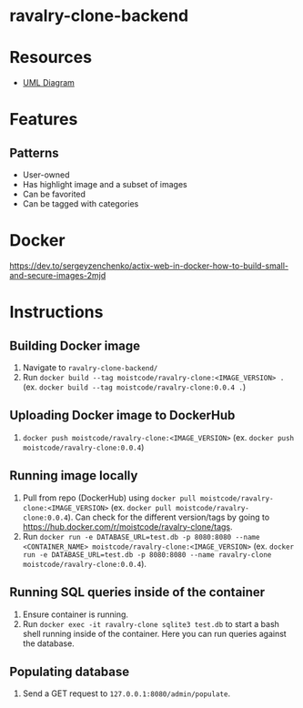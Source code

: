 # ravalry-clone-backend

# Resources
* [UML Diagram](https://drawsql.app/sm/diagrams/ravalry#)

# Features

## Patterns
* User-owned
* Has highlight image and a subset of images
* Can be favorited
* Can be tagged with categories


# Docker
https://dev.to/sergeyzenchenko/actix-web-in-docker-how-to-build-small-and-secure-images-2mjd

# Instructions
## Building Docker image
1. Navigate to `ravalry-clone-backend/`
2. Run `docker build --tag moistcode/ravalry-clone:<IMAGE_VERSION> .` (ex. `docker build --tag moistcode/ravalry-clone:0.0.4 .`)

## Uploading Docker image to DockerHub
1. `docker push moistcode/ravalry-clone:<IMAGE_VERSION>` (ex. `docker push moistcode/ravalry-clone:0.0.4`)

## Running image locally
1. Pull from repo (DockerHub) using `docker pull moistcode/ravalry-clone:<IMAGE_VERSION>` (ex. `docker pull moistcode/ravalry-clone:0.0.4`). Can check for the different version/tags by going to https://hub.docker.com/r/moistcode/ravalry-clone/tags.
1. Run `docker run -e DATABASE_URL=test.db -p 8080:8080 --name <CONTAINER_NAME> moistcode/ravalry-clone:<IMAGE_VERSION>` (ex. `docker run -e DATABASE_URL=test.db -p 8080:8080 --name ravalry-clone moistcode/ravalry-clone:0.0.4`).

## Running SQL queries inside of the container
1. Ensure container is running.
2. Run `docker exec -it ravalry-clone sqlite3 test.db` to start a bash shell running inside of the container. Here you can run queries against the database.

## Populating database
1. Send a GET request to `127.0.0.1:8080/admin/populate`.